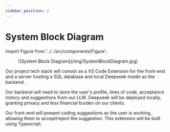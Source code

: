 ```yaml
---
sidebar_position: 2
---
```


# System Block Diagram

import Figure from '../../src/components/Figure';

<Figure caption="Figure 1: System Block Diagram of the EduCode Application">
  ![System Block Diagram](/img/SystemBlockDiagram.jpg)
</Figure>


Our project tech stack will consist as a VS Code Extension for the front-end and a server hosting a SQL database and local Deepseek model as the backend.

Our backend will need to store the user's profile, lines of code, acceptance history and suggestions from our LLM. Deepseek will be deployed locally, granting privacy and less financial burden on our clients.

Our front-end will present coding suggestions as the user is working, allowing them to accept/reject the suggestion. This extension will be built using Typescript.
